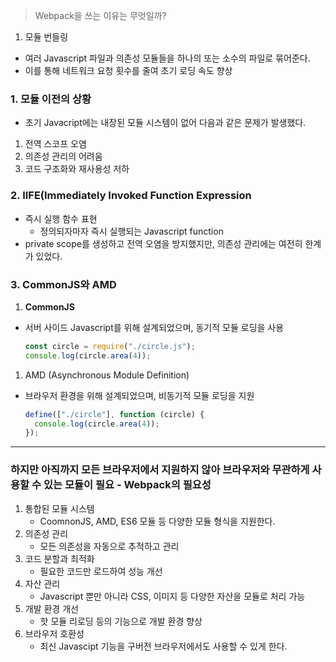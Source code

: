 > Webpack을 쓰는 이유는 무엇일까?

1. 모듈 번들링

- 여러 Javascript 파일과 의존성 모듈들을 하나의 또는 소수의 파일로 묶어준다.
- 이를 통해 네트워크 요청 횟수를 줄여 초기 로딩 속도 향상

### 1. 모듈 이전의 상황

- 초기 Javacript에는 내장된 모듈 시스템이 없어 다음과 같은 문제가 발생했다.

1. 전역 스코프 오염
2. 의존성 관리의 어려움
3. 코드 구조화와 재사용성 저하

### 2. IIFE(Immediately Invoked Function Expression

- 즉시 실행 함수 표현
  - 정의되자마자 즉시 실행되는 Javascript function
- private scope를 생성하고 전역 오염을 방지했지만, 의존성 관리에는 여전히 한계가 있었다.

### 3. CommonJS와 AMD

1. **CommonJS**

- 서버 사이드 Javascript를 위해 설계되었으며, 동기적 모듈 로딩을 사용
  ```jsx
  const circle = require("./circle.js");
  console.log(circle.area(4));
  ```

1. AMD (Asynchronous Module Definition)

- 브라우저 환경을 위해 설계되었으며, 비동기적 모듈 로딩을 지원
  ```jsx
  define(["./circle"], function (circle) {
    console.log(circle.area(4));
  });
  ```

---

### 하지만 아직까지 모든 브라우저에서 지원하지 않아 브라우저와 무관하게 사용할 수 있는 모듈이 필요 - Webpack의 필요성

1. 통합된 모듈 시스템
   - CoomnonJS, AMD, ES6 모듈 등 다양한 모듈 형식을 지원한다.
2. 의존성 관리
   - 모든 의존성을 자동으로 추적하고 관리
3. 코드 분할과 최적화
   - 필요한 코드만 로드하여 성능 개선
4. 자산 관리
   - Javascript 뿐만 아니라 CSS, 이미지 등 다양한 자산을 모듈로 처리 가능
5. 개발 환경 개선
   - 핫 모듈 리로딩 등의 기능으로 개발 환경 향상
6. 브라우저 호환성
   - 최신 Javascipt 기능을 구버전 브라우저에서도 사용할 수 있게 한다.
